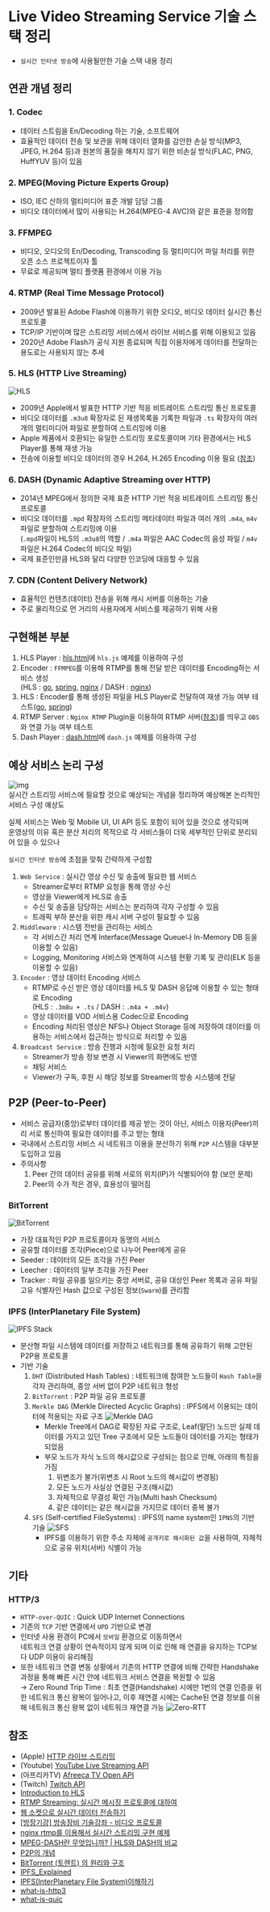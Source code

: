 # Live Video Streaming Service 기술 스택 정리
- `실시간 인터넷 방송`에 사용될만한 기술 스택 내용 정리

## 연관 개념 정리
### 1. Codec  
- 데이터 스트림을 En/Decoding 하는 기술, 소프트웨어  
- 효율적인 데이터 전송 및 보관을 위해 데이터 열화를 감안한 손실 방식(MP3, JPEG, H.264 등)과 원본의 품질을 해치지 않기 위한 비손실 방식(FLAC, PNG, HuffYUV 등)이 있음  

### 2. MPEG(Moving Picture Experts Group)  
- ISO, IEC 산하의 멀티미디어 표준 개발 담당 그룹  
- 비디오 데이터에서 많이 사용되는 H.264(MPEG-4 AVC)와 같은 표준을 정의함  

### 3. FFMPEG  
- 비디오, 오디오의 En/Decoding, Transcoding 등 멀티미디어 파일 처리를 위한 오픈 소스 프로젝트이자 툴  
- 무료로 제공되며 멀티 플랫폼 환경에서 이용 가능

### 4. RTMP (Real Time Message Protocol)  
- 2009년 발표된 Adobe Flash에 이용하기 위한 오디오, 비디오 데이터 실시간 통신 프로토콜  
- TCP/IP 기반이며 많은 스트리밍 서비스에서 라이브 서비스를 위해 이용되고 있음  
- 2020년 Adobe Flash가 공식 지원 종료되며 직접 이용자에게 데이터를 전달하는 용도로는 사용되지 않는 추세  

### 5. HLS (HTTP Live Streaming)  
![HLS](https://docs-assets.developer.apple.com/published/f089b49e80af12371bab35ee7275c735/http-live-streaming-1~dark@2x.png)  
- 2009년 Apple에서 발표한 HTTP 기반 적응 비트레이트 스트리밍 통신 프로토콜  
- 비디오 데이터를 `.m3u8` 확장자로 된 재생목록을 기록한 파일과 `.ts` 확장자의 여러 개의 멀티미디어 파일로 분할하여 스트리밍에 이용  
- Apple 제품에서 호환되는 유일한 스트리밍 포로토콜이며 기타 환경에서는 HLS Player를 통해 재생 가능  
- 전송에 이용할 비디오 데이터의 경우 H.264, H.265 Encoding 이용 필요 ([참조](https://www.cloudflare.com/ko-kr/learning/video/what-is-mpeg-dash/))

### 6. DASH (Dynamic Adaptive Streaming over HTTP)  
- 2014년 MPEG에서 정의한 국제 표준 HTTP 기반 적응 비트레이트 스트리밍 통신 프로토콜  
- 비디오 데이터를 `.mpd` 확장자의 스트리밍 메타데이터 파일과 여러 개의 `.m4a`, `m4v` 파일로 분할하여 스트리밍에 이용  
  (`.mpd`파일이 HLS의 `.m3u8`의 역할 / `.m4a` 파일은 AAC Codec의 음성 파일 / `m4v` 파일은 H.264 Codec의 비디오 파일)
- 국제 표준인만큼 HLS와 달리 다양한 인코딩에 대응할 수 있음  

### 7. CDN (Content Delivery Network)  
- 효율적인 컨텐츠(데이터) 전송을 위해 캐시 서버를 이용하는 기술  
- 주로 물리적으로 먼 거리의 사용자에게 서비스를 제공하기 위해 사용

## 구현해본 부분
1. HLS Player : [hls.html](https://github.com/HashCitrine/testLiveVideoStreamingService/blob/master/page/hls.html)에 `hls.js` 예제를 이용하여 구성
2. Encoder : `FFMPEG`를 이용해 RTMP를 통해 전달 받은 데이터를 Encoding하는 서비스 생성  
   (HLS : [go](https://github.com/HashCitrine/testLiveVideoStreamingService/blob/master/go/service/hls.go#L31), [spring](https://github.com/HashCitrine/testLiveVideoStreamingService/blob/master/spring/src/main/java/com/example/hls/service/HlsService.java#L30), [nginx](https://github.com/HashCitrine/testLiveVideoStreamingService/blob/master/nginx/nginx.conf#L47) / DASH : [nginx](https://github.com/HashCitrine/testLiveVideoStreamingService/blob/master/nginx/nginx.conf#L57))
3. HLS : Encoder를 통해 생성된 파일을 HLS Player로 전달하여 재생 가능 여부 테스트([go](https://github.com/HashCitrine/testLiveVideoStreamingService/blob/master/go/handle/handle.go#L11), [spring](https://github.com/HashCitrine/testLiveVideoStreamingService/blob/master/spring/src/main/java/com/example/hls/service/HlsService.java#L17))
4. RTMP Server : `Nginx RTMP` Plugin을 이용하여 RTMP 서버([참조](https://github.com/HashCitrine/testLiveVideoStreamingService/blob/master/nginx/nginx.conf#L5))를 띄우고 `OBS`와 연결 가능 여부 테스트
5. Dash Player : [dash.html](https://github.com/HashCitrine/testLiveVideoStreamingService/blob/master/page/dash.html)에 `dash.js` 예제를 이용하여 구성

## 예상 서비스 논리 구성
![img](https://github.com/HashCitrine/testLiveVideoStreamingService/assets/38382859/f0ff3a77-fe00-4f83-b688-7e787f603ee7)  
실시간 스트리밍 서비스에 필요할 것으로 예상되는 개념을 정리하여 예상해본 논리적인 서비스 구성 예상도  

실제 서비스는 Web 및 Mobile UI, UI API 등도 포함이 되어 있을 것으로 생각되며  
운영상의 이유 혹은 분산 처리의 목적으로 각 서비스들이 더욱 세부적인 단위로 분리되어 있을 수 있으나  

`실시간 인터넷 방송`에 초점을 맞춰 간략하게 구성함

1. `Web Service` : 실시간 영상 수신 및 송출에 필요한 웹 서비스
   - Streamer로부터 RTMP 요청을 통해 영상 수신
   - 영상을 Viewer에게 HLS로 송출
   - 수신 및 송출을 담당하는 서비스는 분리하여 각자 구성할 수 있음
   - 트래픽 부하 분산을 위한 캐시 서버 구성이 필요할 수 있음
2. `Middleware` : 시스템 전반을 관리하는 서비스
   - 각 서비스간 처리 연계 Interface(Message Queue나 In-Memory DB 등을 이용할 수 있음)
   - Logging, Monitoring 서비스와 연계하여 시스템 현황 기록 및 관리(ELK 등을 이용할 수 있음)
3. `Encoder` : 영상 데이터 Encoding 서비스
   - RTMP로 수신 받은 영상 데이터를 HLS 및 DASH 응답에 이용할 수 있는 형태로 Encoding  
     (HLS : `.3m8u + .ts` / DASH : `.m4a + .m4v`)
   - 영상 데이터를 VOD 서비스용 Codec으로 Encoding
   - Encoding 처리된 영상은 NFS나 Object Storage 등에 저장하여 데이터를 이용하는 서비스에서 접근하는 방식으로 처리할 수 있음  
4. `Broadcast Service` : 방송 진행과 시청에 필요한 요청 처리
   - Streamer가 방송 정보 변경 시 Viewer의 화면에도 반영
   - 채팅 서비스
   - Viewer가 구독, 후원 시 해당 정보를 Streamer의 방송 시스템에 전달


## P2P (Peer-to-Peer)
- 서비스 공급자(중앙)로부터 데이터를 제공 받는 것이 아닌, 서비스 이용자(Peer)끼리 서로 통신하여 필요한 데이터를 주고 받는 형태
- 국내에서 스트리밍 서비스 시 네트워크 이용을 분산하기 위해 `P2P` 시스템을 대부분 도입하고 있음
- 주의사항 
  1) Peer 간의 데이터 공유를 위해 서로의 위치(IP)가 식별되어야 함 (보안 문제)
  2) Peer의 수가 적은 경우, 효용성이 떨어짐

### BitTorrent
![BitTorrent](http://cdn.oreilly.com/excerpts/9780596514433/w2dp_0307.png)
- 가장 대표적인 P2P 프로토콜이자 동명의 서비스  
- 공유할 데이터를 조각(Piece)으로 나누어 Peer에게 공유
- Seeder : 데이터의 모든 조각을 가진 Peer
- Leecher : 데이터의 일부 조각을 가진 Peer
- Tracker : 파일 공유를 일으키는 중앙 서버로, 공유 대상인 Peer 목록과 공유 파일 고유 식별자인 Hash 값으로 구성된 정보(`Swarm`)를 관리함

### IPFS (InterPlanetary File System)
![IPFS Stack](https://image.slidesharecdn.com/untitled-160314124602/95/data-structures-in-and-on-ipfs-28-638.jpg?cb=1457959668)
- 분산형 파일 시스템에 데이터를 저장하고 네트워크를 통해 공유하기 위해 고안된 P2P용 프로토콜
- 기반 기술
  1. `DHT` (Distributed Hash Tables) : 네트워크에 참여한 노드들이 `Hash Table`을 각자 관리하여, 중앙 서버 없이 P2P 네트워크 형성
  2. `BitTorrent` : P2P 파일 공유 프로토콜
  3. `Merkle DAG` (Merkle Directed Acyclic Graphs) : IPFS에서 이용되는 데이터에 적용되는 자료 구조
     ![Merkle DAG](https://upload.wikimedia.org/wikipedia/commons/thumb/9/95/Hash_Tree.svg/1200px-Hash_Tree.svg.png)
     - Merkle Tree에서 DAG로 확장된 자료 구조로, Leaf(말단) 노드만 실제 데이터를 가지고 있던 Tree 구조에서 모든 노드들이 데이터를 가지는 형태가 되었음
     - 부모 노드가 자식 노드의 해시값으로 구성되는 점으로 인해, 아래의 특징을 가짐  
       1) 위변조가 불가(위변조 시 Root 노드의 해시값이 변경됨)
       2) 모든 노드가 사실상 연결된 구조(해시값)
       3) 자체적으로 무결성 확인 가능(Multi hash Checksum)
       4) 같은 데이터는 같은 해시값을 가지므로 데이터 중복 불가
  4. `SFS` (Self-certified FileSystems) : IPFS의 name system인 `IPNS`의 기반 기술
     ![SFS](https://image.slidesharecdn.com/untitled-160314124602/95/data-structures-in-and-on-ipfs-59-638.jpg?cb=1457959668)
        - IPFS를 이용하기 위한 주소 자체에 `공개키로 해시화된 값`을 사용하여, 자체적으로 공유 위치(서버) 식별이 가능

## 기타
### HTTP/3
   - `HTTP-over-QUIC` : Quick UDP Internet Connections
   - 기존의 `TCP` 기반 연결에서 `UPD` 기반으로 변경
   - 인터넷 사용 환경이 PC에서 `모바일` 환경으로 이동하면서  
     네트워크 연결 상황이 연속적이지 않게 되며 이로 인해 매 연결을 유지하는 TCP보다 UDP 이용이 유리해짐
   - 또한 네트워크 연결 변동 상황에서 기존의 HTTP 연결에 비해 간략한 Handshake 과정을 통해 빠른 시간 안에 네트워크 서비스 연결을 복원할 수 있음  
     → Zero Round Trip Time : 최초 연결(Handshake) 시에만 1번의 연결 인증을 위한 네트워크 통신 왕복이 일어나고, 이후 재연결 시에는 Cache된 연결 정보를 이용해 네트워크 통신 왕복 없이 네트워크 재연결 가능
     ![Zero-RTT](https://github.com/HashCitrine/testLiveVideoStreamingService/assets/38382859/b3cbe1f4-77ca-49e2-b20d-d91ef5e80f6b)

## 참조
- (Apple) [HTTP 라이브 스트리밍](https://developer.apple.com/documentation/http-live-streaming#Encode-and-deliver-streaming-media)
- (Youtube) [YouTube Live Streaming API](https://developers.google.com/youtube/v3/live/life-of-a-broadcast?hl=ko)
- (아프리카TV) [Afreeca TV Open API](https://developers.afreecatv.com/?szWork=openapi)
- (Twitch) [Twitch API](https://dev.twitch.tv/docs/api)
- [Introduction to HLS](https://medium.com/@hongseongho/introduction-to-hls-e7186f411a02)
- [RTMP Streaming: 실시간 메시징 프로토콜에 대하여](https://growthvalue.tistory.com/178)
- [웹 소켓으로 실시간 데이터 전송하기](https://velog.io/@skh9797/%EC%9B%B9-%EC%86%8C%EC%BC%93%EC%9C%BC%EB%A1%9C-%EC%8B%A4%EC%8B%9C%EA%B0%84-%EB%8D%B0%EC%9D%B4%ED%84%B0-%EC%A0%84%EC%86%A1%ED%95%98%EA%B8%B0)
- [[방장기강] 방송장비 기술강좌 - 비디오 프로토콜](https://youtu.be/sUtIxxTkpOA?si=YjPP8R-ICrJ1hQvi)
- [nginx rtmp를 이용해서 실시간 스트리밍 구현 예제](https://qteveryday.tistory.com/372)
- [MPEG-DASH란 무엇입니까? | HLS와 DASH의 비교](https://www.cloudflare.com/ko-kr/learning/video/what-is-mpeg-dash/)
- [P2P의 개념](https://ddongwon.tistory.com/75)
- [BitTorrent (토렌트) 의 원리와 구조](https://blog.naver.com/manhdh/220038243469)
- [IPFS_Explained](https://github.com/llSourcell/IPFS_Explained/blob/master/IPFS%20app.ipynb)
- [IPFS(InterPlanetary File System)이해하기](https://medium.com/@kblockresearch/8-ipfs-interplanetary-file-system-%EC%9D%B4%ED%95%B4%ED%95%98%EA%B8%B0-1%EB%B6%80-http-web%EC%9D%84-%EB%84%98%EC%96%B4%EC%84%9C-ipfs-web%EC%9C%BC%EB%A1%9C-46382a2a6539)
- [what-is-http3](https://www.cloudflare.com/ko-kr/learning/performance/what-is-http3/)
- [what-is-quic](https://www.cdnetworks.com/ko/media-delivery-blog/what-is-quic/)
